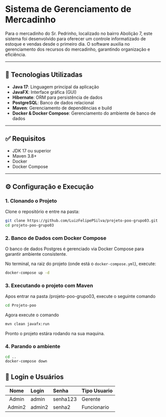 # Sistema de Gerenciamento de Mercadinho

Para o mercadinho do Sr. Pedrinho, localizado no bairro Abolição 7, este sistema foi desenvolvido para oferecer um controle informatizado de estoque e vendas desde o primeiro dia. O software auxilia no gerenciamento dos recursos do mercadinho, garantindo organização e eficiência.

---

## 🚀 Tecnologias Utilizadas

- **Java 17**: Linguagem principal da aplicação
- **JavaFX**: Interface gráfica (GUI)
- **Hibernate**: ORM para persistência de dados
- **PostgreSQL**: Banco de dados relacional
- **Maven**: Gerenciamento de dependências e build
- **Docker & Docker Compose**: Gerenciamento do ambiente de banco de dados

---

## ✅ Requisitos

- JDK 17 ou superior
- Maven 3.8+
- Docker
- Docker Compose

---

## ⚙️ Configuração e Execução

### 1. Clonando o Projeto

Clone o repositório e entre na pasta:

```bash
git clone https://github.com/LuizFelipePSilva/projeto-poo-grupo03.git
cd projeto-poo-grupo03
```

### 2. Banco de Dados com Docker Compose

O banco de dados Postgres é gerenciado via Docker Compose para garantir ambiente consistente.

No terminal, na raiz do projeto (onde está o `docker-compose.yml`), execute:

```bash
docker-compose up -d
```

### 3. Executando o projeto com Maven

Apos entrar na pasta /projeto-poo-grupo03, execute o seguinte comando
```bash
cd Projeto-poo
```

Agora execute o comando

```bash
mvn clean javafx:run
```

Pronto o projeto estára rodando na sua maquina.

### 4. Parando o ambiente
```bash
cd ..
docker-compose down
```

## 🔐 Login e Usuários

| Nome     | Login   | Senha     | Tipo Usuario |
|:--------:|:--------|:----------|--------------|
| Admin    | admin   | senha123  | Gerente      |
| Admin2   | admin2  | senha2    | Funcionario  | 
